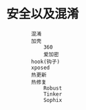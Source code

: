 # 安全以及混淆
			混淆
			加壳
				360
				爱加密
			hook(钩子)
			xposed
			热更新
			热修复
				Robust
				Tinker
				Sophix

